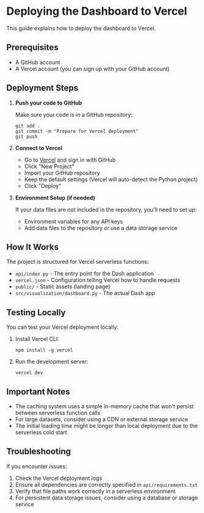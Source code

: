# Deploying the Dashboard to Vercel

This guide explains how to deploy the dashboard to Vercel.

## Prerequisites

- A GitHub account
- A Vercel account (you can sign up with your GitHub account)

## Deployment Steps

1. **Push your code to GitHub**

   Make sure your code is in a GitHub repository:
   ```
   git add .
   git commit -m "Prepare for Vercel deployment"
   git push
   ```

2. **Connect to Vercel**

   - Go to [Vercel](https://vercel.com/) and sign in with GitHub
   - Click "New Project"
   - Import your GitHub repository
   - Keep the default settings (Vercel will auto-detect the Python project)
   - Click "Deploy"

3. **Environment Setup (if needed)**

   If your data files are not included in the repository, you'll need to set up:
   - Environment variables for any API keys
   - Add data files to the repository or use a data storage service

## How It Works

The project is structured for Vercel serverless functions:

- `api/index.py` - The entry point for the Dash application
- `vercel.json` - Configuration telling Vercel how to handle requests
- `public/` - Static assets (landing page)
- `src/visualization/dashboard.py` - The actual Dash app

## Testing Locally

You can test your Vercel deployment locally:

1. Install Vercel CLI:
   ```
   npm install -g vercel
   ```

2. Run the development server:
   ```
   vercel dev
   ```

## Important Notes

- The caching system uses a simple in-memory cache that won't persist between serverless function calls
- For large datasets, consider using a CDN or external storage service
- The initial loading time might be longer than local deployment due to the serverless cold start

## Troubleshooting

If you encounter issues:

1. Check the Vercel deployment logs
2. Ensure all dependencies are correctly specified in `api/requirements.txt`
3. Verify that file paths work correctly in a serverless environment
4. For persistent data storage issues, consider using a database or storage service 